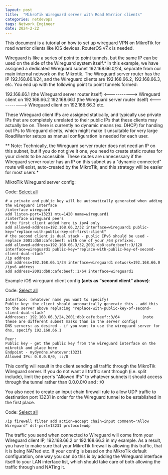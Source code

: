 ```yaml
---
layout: post
title:  "MikroTik Wireguard server with Road Warrior clients"
categories: netdevops
tags: Network Engineer
date: 2024-2-22
---
```


This document is a tutorial on how to set up wireguard VPN on  MikroTik for road warrior clients like iOS devices. RouterOS v7.x is  needed.

Wireguard is like a series of point to point tunnels, but the same IP can be used on the side of the Wireguard system itself.* In this  example, we have assigned a dedicated Wireguard subnet 192.168.66.0/24,  separate from our main internal network on the Mikrotik. The Wireguard  server router has the IP 192.168.66.1/24, and the Wireguard clients are  192.168.66.2, 192.168.66.3, etc. You end up with the following point to  point tunnels formed:

192.168.66.1 (the Wireguard server router itself) <-----------> Wireguard client on 192.168.66.2 192.168.66.1 (the Wireguard server router itself) <-----------> Wireguard client on 192.168.66.3 etc.

These Wireguard client IPs are assigned statically, and typically use private IPs that are completely unrelated to their public IPs that  these clients may actually be on. There is currently no dynamic means  (ex. DHCP) for handing out IPs to Wireguard clients, which might make it unsuitable for very large RoadWarrior setups as manual configuration is needed for each user.

** Note: Technically, the Wireguard server router does not need an IP on this subnet, but if you do not give it one, you need to create  static routes for your clients to be accessible. These routes are  unnecessary if the Wireguard server router has an IP on this subnet as a "dynamic connected" route will exist, auto-created by the MikroTik, and this strategy will be easier for most users.*

MikroTik Wireguard server config:

Code: [Select all](https://forum.mikrotik.com/viewtopic.php?p=899406#)

```
# a private and public key will be automatically generated when adding the wireguard interface
/interface wireguard
add listen-port=13231 mtu=1420 name=wireguard1
/interface wireguard peers
# the first client added here is ipv4 only
add allowed-address=192.168.66.2/32 interface=wireguard1 public-key="replace-with-public-key-of-first-client"
# the second client is dual stack - public IPv6 should be used - replace 2001:db8:cafe:beef: with one of your /64 prefixes.
add allowed-address=192.168.66.3/32,2001:db8:cafe:beef::3/128 interface=wireguard1 public-key="replace-with-public-key-of-second-client-dual-stack"
/ip address
add address=192.168.66.1/24 interface=wireguard1 network=192.168.66.0
/ipv6 address
add address=2001:db8:cafe:beef::1/64 interface=wireguard1
```

Example iOS wireguard client config **(acts as "second client" above)**:

Code: [Select all](https://forum.mikrotik.com/viewtopic.php?p=899406#)

```
Interface: (whatever name you want to specify)
Public key: the client should automatically generate this - add this to the server above replacing "replace-with-public-key-of-second-client-dual-stack"
Addresses: 192.168.66.3/24,2001:db8:cafe:beef::3/64          (note these are different subnet masks than in the server config)
DNS servers: as desired - if you want to use the wireguard server for dns, specify 192.168.66.1

Peer:
Public key - get the public key from the wireguard interface on the mikrotik and place here
Endpoint - mydyndns.whatever:13231
Allowed IPs: 0.0.0.0/0, ::/0
```

This config will result in the client sending all traffic through the MikroTik Wireguard server. If you do not want all traffic sent through  (i.e. split include), limit the peer's "Allowed IPs" to whatever subnets it should access through the tunnel rather than 0.0.0.0/0 and ::/0

You also need to create an input chain firewall rule to allow UDP  traffic to destination port 13231 in order for the Wireguard tunnel to  be established in the first place.

Code: [Select all](https://forum.mikrotik.com/viewtopic.php?p=899406#)

```
/ip firewall filter add action=accept chain=input comment="Allow Wireguard" dst-port=13231 protocol=udp
```

The traffic you send when connected to Wireguard will come from your  Wireguard client IP, 192.168.66.2 or 192.168.66.3 in my example. As a  result, you have to make sure that your MikroTik firewall is allowing  this traffic, that it is being NATted etc. If your config is based on  the MikroTik default configuration, one way you can do this is by adding the Wireguard interface itself to your LAN interface list, which should take care of both allowing the traffic through and NATing it.
